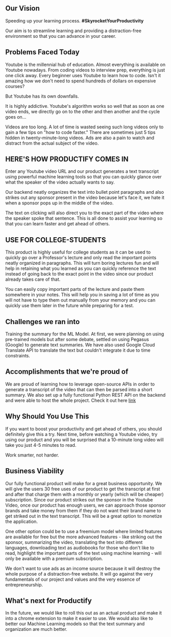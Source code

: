 ## Our Vision
Speeding up your learning process. **#SkyrocketYourProductivity**

Our aim is to streamline learning and providing a distraction-free environment so that you can advance in your career.

## Problems Faced Today
Youtube is the millennial hub of education. Almost everything is available on Youtube nowadays. From coding videos to interview prep, everything is just one click away. Every beginner uses Youtube to learn how to code. Isn't it amazing how we don't need to spend hundreds of dollars on expensive courses?

But Youtube has its own downfalls. 

It is highly addictive. Youtube's algorithm works so well that as soon as one video ends, we directly go on to the other and then another and the cycle goes on...

Videos are too long. A lot of time is wasted seeing such long videos only to gain a few tips on "how to code faster." There are sometimes just 5 tips hidden in twenty-minute-long videos. Ads are also a pain to watch and distract from the actual subject of the video.

## HERE'S HOW **PRODUCTIFY** COMES IN

Enter any Youtube video URL and our product generates a text transcript using powerful machine learning tools so that you can quickly glance over what the speaker of the video actually wants to say. 

Our backend neatly organizes the text into bullet point paragraphs and also strikes out any sponsor present in the video because let's face it, we hate it when a sponsor pops up in the middle of the video.

The text on clicking will also direct you to the exact part of the video where the speaker spoke that sentence. This is all done to assist your learning so that you can learn faster and get ahead of others.

## USE FOR COLLEGE-STUDENTS
This product is highly useful for college students as it can be used to quickly go over a Professor's lecture and only read the important points neatly organized in paragraphs. This will turn boring lectures fun and will help in retaining what you learned as you can quickly reference the text instead of going back to the exact point in the video since our product already takes care of that. 

You can easily copy important parts of the lecture and paste them somewhere in your notes. This will help you in saving a lot of time as you will not have to type them out manually from your memory and you can quickly use them later in the future while preparing for a test.

## Challenges we ran into
Training the summary for the ML Model. 
At first, we were planning on using pre-trained models but after some debate, settled on using Pegasus (Google) to generate text summaries.
We have also used Google Cloud Translate API to translate the text but couldn't integrate it due to time constraints.

## Accomplishments that we're proud of
We are proud of learning how to leverage open-source APIs in order to generate a transcript of the video that can then be parsed into a short summary. We also set up a fully functional Python REST API on the backend and were able to host the whole project. Check it out here [link](https://hunaidkhan.github.io/flask-transcriptor-api/)

## Why Should You Use This
If you want to boost your productivity and get ahead of others, you should definitely give this a try. Next time, before watching a Youtube video, try using our product and you will be surprised that a 10-minute long video will take you just 4-5 minutes to read. 

Work smarter, not harder.

## Business Viability
Our fully functional product will make for a great business opportunity. We will give the users 30 free uses of our product to get the transcript at first and after that charge them with a monthly or yearly (which will be cheaper) subscription. Since our product strikes out the sponsor in the Youtube Video, once our product has enough users, we can approach those sponsor brands and take money from them if they do not want their brand name to get striked out in the text transcript. This will be a great option to monetize the application.

One other option could be to use a freemium model where limited features are available for free but the more advanced features - like striking out the sponsor, summarizing the video, translating the text into different languages, downloading text as audiobooks for those who don't like to read, highlight the important parts of the text using machine learning - will only be available with a premium subscription.

We don't want to use ads as an income source because it will destroy the whole purpose of a distraction-free website. It will go against the very fundamentals of our project and values and the very essence of entrepreneurship. 

## What's next for Productify
In the future, we would like to roll this out as an actual product and make it into a chrome extension to make it easier to use. We would also like to better our Machine Learning models so that the text summary and organization are much better.
